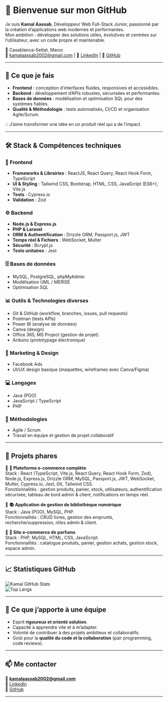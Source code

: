 # 👋 Bienvenue sur mon GitHub

Je suis **Kamal Aassab**, Développeur Web Full-Stack Junior, passionné par la création d’applications web modernes et performantes.  
Mon ambition : développer des solutions utiles, évolutives et centrées sur l’utilisateur, avec un code propre et maintenable.  

📍 Casablanca-Settat, Maroc  
📧 kamalaassab2002@gmail.com | 🔗 [LinkedIn](https://www.linkedin.com/in/kamalaassab) | 🐙 [GitHub](https://github.com/KamalAassab)

---

## 🚀 Ce que je fais
- **Frontend** : conception d’interfaces fluides, responsives et accessibles.  
- **Backend** : développement d’APIs robustes, sécurisées et performantes.  
- **Bases de données** : modélisation et optimisation SQL pour des systèmes fiables.  
- **Qualité & Méthodologie** : tests automatisés, CI/CD et organisation Agile/Scrum.  

💡 J’aime transformer une idée en un produit réel qui a de l’impact.

---

## 🛠️ Stack & Compétences techniques

### 🎨 Frontend
- **Frameworks & Librairies** : ReactJS, React Query, React Hook Form, TypeScript  
- **UI & Styling** : Tailwind CSS, Bootstrap, HTML, CSS, JavaScript (ES6+), Vite.js  
- **Tests** : Cypress.io  
- **Validation** : Zod  

### ⚙️ Backend
- **Node.js & Express.js**  
- **PHP & Laravel**  
- **ORM & Authentification** : Drizzle ORM, Passport.js, JWT  
- **Temps réel & Fichiers** : WebSocket, Multer  
- **Sécurité** : Bcrypt.js  
- **Tests unitaires** : Jest  

### 🗄️ Bases de données
- MySQL, PostgreSQL, phpMyAdmin  
- Modélisation UML / MERISE  
- Optimisation SQL  

### 📊 Outils & Technologies diverses
- Git & GitHub (workflow, branches, issues, pull requests)  
- Postman (tests APIs)  
- Power BI (analyse de données)  
- Canva (design)  
- Office 365, MS Project (gestion de projet)  
- Arduino (prototypage électronique)  

### 📢 Marketing & Design
- Facebook Ads  
- UI/UX design basique (maquettes, wireframes avec Canva/Figma)  

### 💻 Langages
- Java (POO)  
- JavaScript / TypeScript  
- PHP  

### 🔄 Méthodologies
- Agile / Scrum  
- Travail en équipe et gestion de projet collaboratif  

---

## 🌟 Projets phares

🔹 **🛒 Plateforme e-commerce complète**  
Stack : React (TypeScript, Vite.js, React Query, React Hook Form, Zod), Node.js, Express.js, Drizzle ORM, MySQL, Passport.js, JWT, WebSocket, Multer, Cypress.io, Jest, Git, Tailwind CSS.  
Fonctionnalités : gestion produits, panier, stock, utilisateurs, authentification sécurisée, tableau de bord admin & client, notifications en temps réel.  

🔹 **📚 Application de gestion de bibliothèque numérique**  
Stack : Java (POO), MySQL, PHP.  
Fonctionnalités : CRUD livres, gestion des emprunts, recherche/suppression, rôles admin & client.  

🔹 **🌸 Site e-commerce de parfums**  
Stack : PHP, MySQL, HTML, CSS, JavaScript.  
Fonctionnalités : catalogue produits, panier, gestion achats, gestion stock, espace admin.  

---

## 📈 Statistiques GitHub
![Kamal GitHub Stats](https://github-readme-stats.vercel.app/api?username=KamalAassab&show_icons=true&theme=radical)  
![Top Langs](https://github-readme-stats.vercel.app/api/top-langs/?username=KamalAassab&layout=compact&theme=radical)  

---

## 🤝 Ce que j’apporte à une équipe
- Esprit **rigoureux et orienté solution**.  
- Capacité à apprendre vite et à m’adapter.  
- Volonté de contribuer à des projets ambitieux et collaboratifs.  
- Goût pour la **qualité du code et la collaboration** (pair programming, code reviews).  

---

## 📫 Me contacter
📧 **kamalaassab2002@gmail.com**  
🔗 [LinkedIn](https://www.linkedin.com/in/kamalaassab)  
🐙 [GitHub](https://github.com/KamalAassab)  

---
